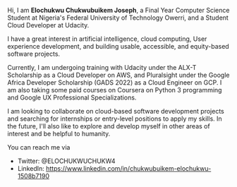 Hi, I am **Elochukwu Chukwubuikem Joseph**, a Final Year Computer Science Student at Nigeria's Federal University of Technology Owerri, and a Student Cloud Developer at Udacity.

I have a great interest in artificial intelligence, cloud computing, User experience development, and building usable, accessible, and equity-based software projects.

Currently, I am undergoing training with Udacity under the ALX-T Scholarship as a Cloud Developer on AWS, and Pluralsight under the Google Africa Developer Scholarship (GADS 2022) as a Cloud Engineer on GCP. I am also taking some paid courses on Coursera on Python 3 programming and Google UX Professional Specializations.

I am looking to collaborate on cloud-based software development projects and searching for internships or entry-level positions to apply my skills. In the future, I'll also like to explore and develop myself in other areas of interest and be helpful to humanity.

You can reach me via
- Twitter: @ELOCHUKWUCHUKW4
- LinkedIn: https://www.linkedin.com/in/chukwubuikem-elochukwu-1508b7190

<!---
ELOGOD/ELOGOD is a ✨ special ✨ repository because its `README.md` (this file) appears on your GitHub profile.
You can click the Preview link to take a look at your changes.
--->
